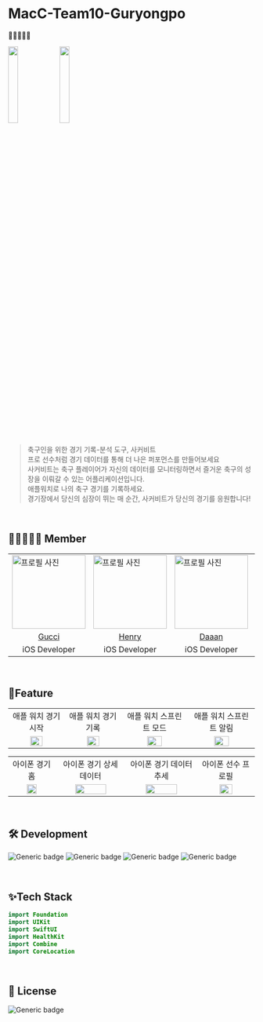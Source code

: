 # MacC-Team10-Guryongpo
🐲🐉🐲🐉🐲

<img src="https://github.com/DeveloperAcademy-POSTECH/MacC-Team10-Guryongpo/assets/52576276/9f48dad1-cad0-43bd-af41-bca03594dce2" width="20%">
<img src="https://github.com/DeveloperAcademy-POSTECH/MacC-Team10-Guryongpo/assets/52576276/4fa19740-8b6c-4974-b99d-f5092aa6acc1" width="20%">

</br>
</br>

> 축구인을 위한 경기 기록-분석 도구, 사커비트 </br>
> 프로 선수처럼 경기 데이터를 통해 더 나은 퍼포먼스를 만들어보세요 </br>
> 사커비트는 축구 플레이어가 자신의 데이터를 모니터링하면서 즐거운 축구의 성장을 이뤄갈 수 있는 어플리케이션입니다. </br>
> 애플워치로 나의 축구 경기를 기록하세요. </br>
> 경기장에서 당신의 심장이 뛰는 매 순간, 사커비트가 당신의 경기를 응원합니다! </br>

</br>

## 🐲🐉🐲🐉🐲 Member
<table>
    <td>
      <img src="https://avatars.githubusercontent.com/Damagucci-Juice" alt="프로필 사진" style="width: 150px;">
    </td>
    <td>
      <img src="https://avatars.githubusercontent.com/Henrykim1111" alt="프로필 사진" style="width: 150px;">
    </td>
    <td>
      <img src="https://avatars.githubusercontent.com/geee3" alt="프로필 사진" style="width: 150px;">
    </td>
   <td>
      <img src="https://avatars.githubusercontent.com/yunwkgus" alt="프로필 사진" style="width: 150px;">
    </td>
  <td>
      <img src="https://avatars.githubusercontent.com/choiuyeong" alt="프로필 사진" style="width: 150px;">
    </td>
   <tr>
    <td align="center"><a href="https://github.com/Damagucci-Juice"> Gucci </a></td>
<td align="center"><a href="https://github.com/Henrykim1111"> Henry </a></td>
    <td align="center"><a href="https://github.com/geee3"> Daaan </a></td>
     <td align="center"><a href="https://github.com/yunwkgus"> Jose </a></td>
<td align="center"><a href="https://github.com/choiuyeong"> Wesley </a></td>
    </tr> 
 <tr>
<td align="center"> iOS Developer </td>
    <td align="center"> iOS Developer </a></td>
<td align="center"> iOS Developer </a></td>
    <td align="center"> UX Engineer </a></td>
    <td align="center"> UXUI Designer  </a></td>
    </tr> 
</table>

</br>

## 📱Feature

<table>
 <tr>
    <td align="center"> 애플 워치 경기 시작 </td>
    <td align="center"> 애플 워치 경기 기록  </td>
    <td align="center"> 애플 워치 스프린트 모드 </td>
    <td align="center"> 애플 워치 스프린트 알림 </td>
</tr> 
<td align="center">
<img src="https://github.com/DeveloperAcademy-POSTECH/MacC-Team10-Guryongpo/assets/52576276/00a271b9-215f-4c95-8603-1c1234c12090" width="50%"></td>
<td align="center">
<img src="https://github.com/DeveloperAcademy-POSTECH/MacC-Team10-Guryongpo/assets/52576276/7209f5ea-32f2-4251-9e67-b88d717ca9a9" width="50%"></td>
<td align="center">
<img src="https://github.com/DeveloperAcademy-POSTECH/MacC-Team10-Guryongpo/assets/52576276/9e1f5aea-97e1-4428-9970-a05544d3e1ed" width="50%"></td>
<td align="center">
<img src="https://github.com/DeveloperAcademy-POSTECH/MacC-Team10-Guryongpo/assets/52576276/0a27797a-049f-4ffc-9907-ce921125c27f" width="50%"></td>
</table>

<table>
 <tr>
    <td align="center"> 아이폰 경기 홈 </td>
    <td align="center"> 아이폰 경기 상세 데이터  </td>
    <td align="center"> 아이폰 경기 데이터 추세 </td>
    <td align="center"> 아이폰 선수 프로필 </td>
</tr> 
<td align="center">
<img src="https://github.com/DeveloperAcademy-POSTECH/MacC-Team10-Guryongpo/assets/52576276/31782424-5391-4f74-abd8-8245345fbe1a" width="50%"></td>
<td align="center">
<img src="https://github.com/DeveloperAcademy-POSTECH/MacC-Team10-Guryongpo/assets/52576276/ccbb8fa3-25ff-4e73-8dbc-7a851d64d739" width="70%"></td>
<td align="center">
<img src="https://github.com/DeveloperAcademy-POSTECH/MacC-Team10-Guryongpo/assets/52576276/e5115cef-c893-4b42-b2f3-299fc56de0ab" width="70%"></td>
<td align="center">
<img src="https://github.com/DeveloperAcademy-POSTECH/MacC-Team10-Guryongpo/assets/52576276/cb4ff231-ab41-42db-8e7f-cde35e973ef5" width="50%"></td>
</table>



</br>

## 🛠️ Development

![Generic badge](https://img.shields.io/badge/version-1.0.1-critical.svg)
![Generic badge](https://img.shields.io/badge/iOS-16.0+-green.svg)
![Generic badge](https://img.shields.io/badge/watchOS-9.0+-green.svg)
![Generic badge](https://img.shields.io/badge/Xcode-15.0-blue.svg)

</br>

## ✨Tech Stack

```swift
import Foundation
import UIKit
import SwiftUI
import HealthKit
import Combine
import CoreLocation

```
</br>

## 🔏 License

![Generic badge](https://img.shields.io/badge/MIT_License_2.0-yellow.svg)

